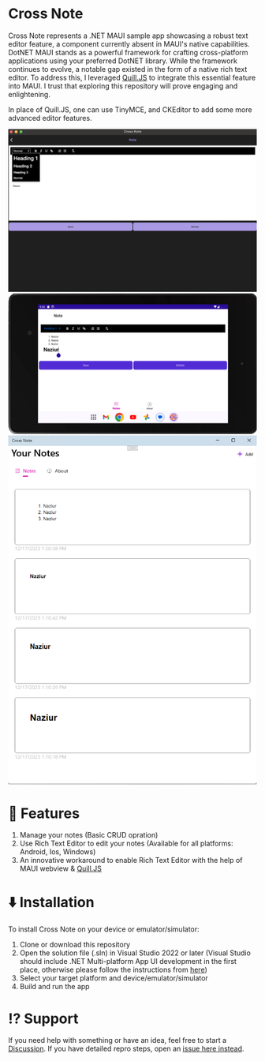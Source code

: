 # Cross Note

Cross Note represents a .NET MAUI sample app showcasing a robust text editor feature, a component currently absent in MAUI's native capabilities. DotNET MAUI stands as a powerful framework for crafting cross-platform applications using your preferred DotNET library. While the framework continues to evolve, a notable gap existed in the form of a native rich text editor. To address this, I leveraged [Quill.JS](https://quilljs.com/) to integrate this essential feature into MAUI. I trust that exploring this repository will prove engaging and enlightening.

In place of Quill.JS, one can use TinyMCE, and CKEditor to add some more advanced editor features.

![Android Demo](./Showcases/Demo_IOS.png)
![Android Demo](./Showcases/Demo_Android.png)
![Windows Demo](./Showcases/Demo_Win.png)

# 🚀 Features

1. Manage your notes (Basic CRUD opration)
2. Use Rich Text Editor to edit your notes (Available for all platforms: Android, Ios, Windows)
3. An innovative workaround to enable Rich Text Editor with the help of MAUI webview & [Quill.JS](https://quilljs.com/)

# ⬇️ Installation

To install Cross Note on your device or emulator/simulator:

1. Clone or download this repository
2. Open the solution file (.sln) in Visual Studio 2022 or later (Visual Studio should include .NET Multi-platform App UI development in the first place, otherwise please follow the instructions from [here](https://dotnet.microsoft.com/en-us/learn/maui/first-app-tutorial/install))
3. Select your target platform and device/emulator/simulator
4. Build and run the app

# ⁉ Support

If you need help with something or have an idea, feel free to start a [Discussion](https://github.com/NaziurRahman1312/cross-notes/discussions). If you have detailed repro steps, open an [issue here instead](https://github.com/NaziurRahman1312/cross-notes/issues).
